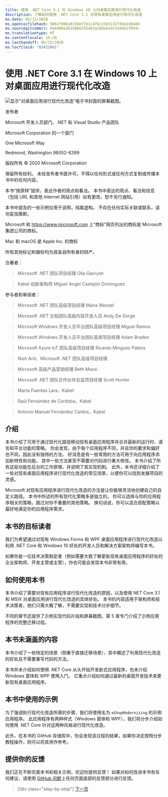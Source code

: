 ```yaml
---
title: 使用 .NET Core 3.1 在 Windows 10 上对桌面应用进行现代化改造
description: 了解如何使用 .NET Core 3.1 对现有桌面应用进行现代化改造
ms.date: 05/12/2020
ms.openlocfilehash: 5861f806a9158ef761c47bc23e51327d4e2d0480
ms.sourcegitcommit: 9a4488a3625866335e83a20da5e9c5286b1f034c
ms.translationtype: HT
ms.contentlocale: zh-CN
ms.lasthandoff: 05/15/2020
ms.locfileid: "83422661"
---
```

# <a name="modernizing-desktop-apps-on-windows-10-with-net-core-31"></a>使用 .NET Core 3.1 在 Windows 10 上对桌面应用进行现代化改造

![显示“对桌面应用进行现代化改造”电子书封面的屏幕截图。](./media/modernizing-existing-desktop-apps-ebook-cover.png)

发布者

Microsoft 开发人员部门、.NET 和 Visual Studio 产品团队

Microsoft Corporation 的一个部门

One Microsoft Way

Redmond, Washington 98052-6399

版权所有 © 2020 Microsoft Corporation

保留所有权利。 未经发布者书面许可，不得以任何形式或任何方式复制或传播本书中的任何内容。

本书“按原样”提供，表达作者的观点和看法。 本书中表达的观点、看法和信息（包括 URL 和其他 Internet 网站引用）如有更改，恕不另行通知。

本书中提及的一些示例仅用于说明，纯属虚构。 不存在任何实际关联或联系，请勿妄加推断。

Microsoft 和 <https://www.microsoft.com> 上“商标”网页列出的商标是 Microsoft 集团公司的商标。

Mac 和 macOS 是 Apple Inc. 的商标

所有其他标记和徽标均为其各自所有者的财产。

合著者：

> Microsoft .NET 团队项目经理 Olia Gavrysh 

> Kabel 创新架构师 Miguel Angel Castejón Dominguez 

参与者和审阅者：

> Microsoft .NET 团队高级项目经理 Maira Wenzel 

> Microsoft .NET 文档团队高级内容开发人员 Andy De Gorge 

> Microsoft Windows 开发人员平台团队高级项目经理 Miguel Ramos 

> Microsoft Windows 开发人员平台团队首席项目经理 Adam Braden 

> Microsoft Azure IoT 团队高级项目经理 Ricardo Minguez Pablos 

> Nish Anil，Microsoft .NET 团队高级项目经理 

> Microsoft 高级产品营销经理 Beth Massi 

> Microsoft .NET 团队合作伙伴总监项目经理 Scott Hunter 

> Marta Fuentes Lara，Kabel 

> Raúl Fernández de Córdoba，Kabel 

> Antonio Manuel Fernández Cantos，Kabel 

## <a name="introduction"></a>介绍

本书介绍了可用于通过现代化路径移动现有桌面应用程序并合并最新的运行时、语言和平台功能的策略。 你会发现，由于每个应用程序不同，并且你的要求和偏好也不同，因此没有独特的方法。 好消息是有一些常用的方法可用于向应用程序添加新特性和功能。 其中一些方法甚至不需要对代码进行重大修改。 本书介绍了所有这些功能在后台的工作原理，并说明了其实现机制。 此外，本书还详细介绍了一些对现有桌面应用程序进行现代化改造的常见场景，以便你可以找到发展项目的灵感。

Microsoft 对现有应用程序进行现代化改造的方法是让你能够灵活地创建自己的自定义路径。 本书中所述的所有现代化策略多是独立的。 你可以选择与你的应用程序相关的策略，跳过对你不重要的其他策略。 换句话说，你可以混合搭配策略以最好地满足你的应用程序需求。

## <a name="who-should-use-the-book"></a>本书的目标读者

我们为希望通过对现有 Windows Forms 和 WPF 桌面应用程序进行现代化改造以利用 .NET Core 和 Windows 10 好处的开发人员和解决方案架构师编写本书。

如果你是一位技术决策制定者（例如需要大致了解更新现有桌面应用程序的好处的企业架构师、开发主管或主管），你也可能会发现本书非常有用。

## <a name="how-to-use-the-book"></a>如何使用本书

本书介绍了需要对现有应用程序进行现代化改造的原因，以及使用 NET Core 3.1 和 MSIX 对桌面应用进行现代化改造的具体好处。 本书的内容适用于架构师和技术决策者，他们只需大概了解，不需要实现和技术分步细节。

不同的章节还提供了示例实现代码片段和屏幕截图，第 5 章专门介绍了示例应用程序的完整迁移过程。

## <a name="what-this-book-doesnt-cover"></a>本书未涵盖的内容

本书介绍了一些特定的场景（侧重于直接迁移场景），其中概述了利用现代化改造的好处且不需要重写代码的方法。

本书并未介绍如何使用 .NET Core 从头开始开发新式应用程序，也未介绍 Windows 窗体和 WPF 使用入门。 它重点介绍如何通过最新的桌面开发技术来更新现有桌面应用程序。

## <a name="samples-used-in-this-book"></a>本书中使用的示例

为了强调执行现代化改造所需的步骤，我们将使用名为 `eShopModernizing` 的示例应用程序。 此应用程序有两种样式（Windows 窗体和 WPF），我们将分步介绍如何使用 .NET Core 针对这两种风格进行现代化改造。

此外，在本书的 GitHub 存储库中，你会发现该过程的结果，如果你决定按照分步教程操作，则可以将其用作参考。

## <a name="send-your-feedback"></a>提供你的反馈

我们正在不断完善本书和相关示例，欢迎你提供反馈！ 如果对如何改进本书有任何建议，请使用 [GitHub 问题](https://github.com/dotnet/docs/issues)上任何页面底部的反馈部分进行反馈。

>[!div class="step-by-step"]
>[下一页](why-modern-applications.md)
